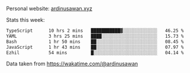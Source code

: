 Personal website: [ardinusawan.xyz](https://ardinusawan.xyz)

Stats this week:
<!--START_SECTION:waka-->

```txt
TypeScript      10 hrs 2 mins   ███████████▓░░░░░░░░░░░░░   46.25 %
YAML            3 hrs 25 mins   ████░░░░░░░░░░░░░░░░░░░░░   15.73 %
Bash            1 hr 50 mins    ██░░░░░░░░░░░░░░░░░░░░░░░   08.45 %
JavaScript      1 hr 43 mins    ██░░░░░░░░░░░░░░░░░░░░░░░   07.97 %
Ezhil           54 mins         █░░░░░░░░░░░░░░░░░░░░░░░░   04.14 %
```

<!--END_SECTION:waka-->
Data taken from https://wakatime.com/@ardinusawan
